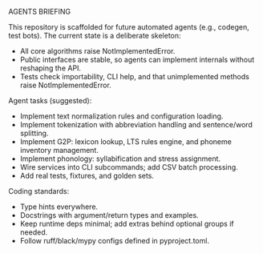 AGENTS BRIEFING

This repository is scaffolded for future automated agents (e.g., codegen, test bots). The current state is a deliberate skeleton:

- All core algorithms raise NotImplementedError.
- Public interfaces are stable, so agents can implement internals without reshaping the API.
- Tests check importability, CLI help, and that unimplemented methods raise NotImplementedError.

Agent tasks (suggested):

- Implement text normalization rules and configuration loading.
- Implement tokenization with abbreviation handling and sentence/word splitting.
- Implement G2P: lexicon lookup, LTS rules engine, and phoneme inventory management.
- Implement phonology: syllabification and stress assignment.
- Wire services into CLI subcommands; add CSV batch processing.
- Add real tests, fixtures, and golden sets.

Coding standards:

- Type hints everywhere.
- Docstrings with argument/return types and examples.
- Keep runtime deps minimal; add extras behind optional groups if needed.
- Follow ruff/black/mypy configs defined in pyproject.toml.
